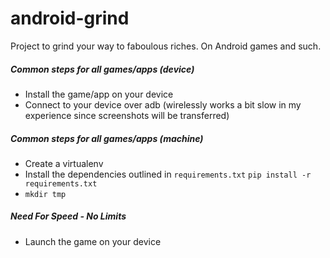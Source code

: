 # android-grind

Project to grind your way to faboulous riches. On Android games and such.

##### Common steps for all games/apps (device)
- Install the game/app on your device
- Connect to your device over adb (wirelessly works a bit slow in my experience since screenshots will be transferred)

##### Common steps for all games/apps (machine)
- Create a virtualenv
- Install the dependencies outlined in `requirements.txt`
`pip install -r requirements.txt`
- `mkdir tmp`

##### Need For Speed - No Limits
- Launch the game on your device